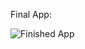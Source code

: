 Final App:

![Finished App](https://github.com/londonappbrewery/Images/blob/master/dicee-demo.gif)

